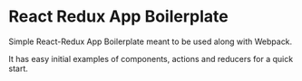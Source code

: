 # React Redux App Boilerplate

Simple React-Redux App Boilerplate meant to be used along with Webpack.

It has easy initial examples of components, actions and reducers for a quick start.
